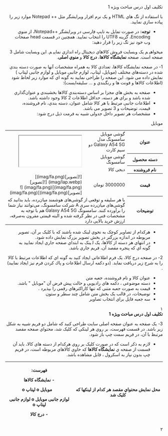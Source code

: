 ﻿
<div dir="rtl">
                                             ﺗﮑﻠﯿﻒ اول درس ﻣﺒﺎﺣﺚ وﯾﮋه 1

ﺑﺎ اﺳﺘﻔﺎده از ﺗﮓ ﻫﺎي HTML و ﯾﮏ ﻧﺮم اﻓﺰار وﯾﺮاﯾﺸﮕﺮ  ﻣﺜﻞ ++ Notepad ﻣﻮارد زﯾﺮ را ﭘﯿﺎده ﺳﺎزي ﻧﻤﺎﯾﯿﺪ.   

- **ﺗﻮﺟﻪ:** در ﺻﻮرت ﺗﻤﺎﯾﻞ ﺑﻪ ﺗﺎﯾﭗ ﻓﺎرﺳﯽ در وﯾﺮاﯾﺸﮕﺮ ++Notepad، از ﻣﻨﻮي Encoding، ﮔﺰﯾﻨﻪ UTF8 را اﻧﺘﺨﺎب ﻧﻤﺎﯾﯿﺪ. ﻫﻤﭽﻨﯿﻦ در ﻗﺴﻤﺖ head ﺻﻔﺤﺎت وب ﺧﻮد ﻧﯿﺰ ﺗﮓ زﯾﺮ را ﻗﺮار دﻫﯿﺪ:

  <META HTTP-EQUIV="Content-Type" CONTENT="text/html; charset=utf-8"> 

ﻣﯿﺨﻮاﻫﯿ ﻢ ﯾﮏ وﺑﺴﺎﯾﺖ ﻓﺮوش ﮐﺎﻻﻫﺎي دﯾﺠﯿﺘﺎل راه اﻧﺪازي ﻧﻤﺎﯾﯿ ﻢ. اﯾﻦ وﺑﺴﺎﯾﺖ ﺷﺎﻣﻞ 3 ﺻﻔﺤﻪ اﺳﺖ.  ﺻﻔﺤﻪ **ﻧﻤﺎﯾﺸﮕﺎه ﮐﺎﻻﻫﺎ**، **درج ﮐﺎﻻ** و **ﻣﻨﻮي اﺻﻠﯽ**. 

1- در ﺻﻔﺤﻪ ﻧﻤﺎﯾﺸﮕﺎه ﮐﺎﻻﻫﺎ، ﺗﻌﺪادي ﮐﺎﻻ ﺑﻪ ﻫﻤﺮاه ﻣﺸﺨﺼﺎت آﻧﻬﺎ ﺑﻪ ﺻﻮرت دﺳﺘﻪ ﺑﻨﺪي ﺷﺪه در دﺳﺘﻪﻫﺎي ﻣﺨﺘﻠﻒ (ﻣﻮﺑﺎﯾﻞ، ﻟﭙﺘﺎپ، ﻟﻮازم ﺟﺎﻧﺒﯽ ﻣﻮﺑﺎﯾﻞ و ﻟﻮازم ﺟﺎﻧﺒﯽ ﻟﭙﺘﺎپ ) ﻧﻤﺎﯾﺶ داده ﻣﯽ ﺷﻮد. اﯾﻦ ﺻﻔﺤﻪ را ﻃﺮاﺣﯽ ﻧﻤﺎﯾﯿﺪ ﺑﻪ ﮔﻮﻧﻪ اي ﮐﻪ ﻣﻮارد زﯾﺮ ﻟﺤﺎظ ﺷﻮد  (اﻃﻼﻋﺎت ﮐﺎﻻﻫﺎ  و ﻓﻮﻧﺖ ﻫﺎ و رﻧﮕﺒﻨﺪي  و ...  ﺳﻠﯿﻘﻪاﯾﺴﺖ): 

- ﺻﻔﺤﻪ ﺑﻪ ﺑﺨﺶ  ﻫﺎي ﻣﺠﺰا ﺑﺮ اﺳﺎس دﺳﺘﻪﺑﻨﺪي ﮐﺎﻻﻫﺎ ﺑﺨﺸﺒﻨﺪي و ﻋﻨﻮانﮔﺬاري ﺷﺪه ﺑﺎﺷﺪ و ﺑﺮاي ﻫﺮ دﺳﺘﻪ، ﺣﺪاﻗﻞ اﻃﻼﻋﺎت 2 ﮐﺎﻻ وﺟﻮد داﺷﺘﻪ ﺑﺎﺷﺪ.  
- اﻃﻼﻋﺎت ﺟﺎﻧﺒﯽ ﻣﺮﺗﺒﻂ ﺑﺎ ﻫﺮ ﮐﺎﻻ ﺷﺎﻣﻞ ﻋﻨﻮان، دﺳﺘﻪ ﺑﻨﺪي، ﻧﺎم ﻓﺮوﺷﻨﺪه، ﻗﯿﻤﺖ، ﺗﻮﺿﯿﺤﺎت  و 3 ﺗﺼﻮﯾﺮ  ﻣﯽ ﺑﺎﺷﺪ.  
- ﻣﺸﺨﺼﺎت ﻫﺮ ﺗﺼﻮﯾﺮ داﺧﻞ ﺟﺪوﻟﯽ ﺷﺒﯿﻪ ﺑﻪ ﻓﺮﻣﺖ ذﯾﻞ درج ﺷﻮد:  


<div class="container">

<div class="title"><a name="mobile"></a>

موبایل

</div>

<div class="container-box">

<table>

<tbody>

<tr>

<th width="100">عنوان</th>

<td>گوشی موبایل سامسونگ مدل Galaxy A54 5G دو سیم کارت</td>

<td class="photo-container" rowspan="3"><iframe src="imag/fa2.webp" name="mob1" width="200" height="100"></iframe></td>

</tr>

<tr>

<th>دسته محصول</th>

<td>گوشی موبایل سامسونگ</td>

</tr>

<tr>

<th>نام فروشنده</th>

<td>دیجی کالا</td>

</tr>

<tr>

<th>قیمت</th>

<td>3000000 تومان</td>

<td colspan="3" class="link-photo">[![تصویر](imag/fa.png)](imag/lap.webp) [![تصویر](imag/fa.png)](imag/fa.png) [![تصویر](imag/fa.png)](imag/fa.png)</td>

</tr>

<tr>

<th>توضیحات</th>

<td colspan="3">با هر سلیقه و توقعی از گوشی‌های هوشمند میان‌رده، باید بدانید که گوشی‌های میان‌رده سری A شرکت سامسونگ، می‌توانند نیاز شما را برآورده کنند. سامسونگ Galaxy A54 5G هم با توجه به مشخصات فنی در نظر گرفته شده و البته قیمتی مقرون به‌صرفه، ارزش خرید بالایی دارد</td>

</tr>

</tbody>

</table>

</div>

</div>

- ﻫﺮﮐﺪام از ﺗﺼﺎوﯾﺮ ﮐﻮﭼﮏ ﺑﻪ ﻧﺤﻮي ﻟﯿﻨﮏ ﺷﺪه ﺑﺎﺷﻨﺪ ﮐﻪ ﺑﺎ ﮐﻠﯿﮏ ﺑﺮ آن، ﺗﺼﻮﯾﺮ  ﻣﺮﺑﻮﻃﻪ در  اﻧﺪازه ﺑﺰرﮔﺘﺮ  در ﺑﺨﺶ ﺗﺼﻮﯾﺮ ﺑﺰرگ  ﻧﻤﺎﯾﺶ داده ﺷﻮد.  
- در اﻧﺘﻬﺎي ﻫﺮ دﺳﺘﻪ از ﮐﺎﻻﻫﺎ، ﯾﮏ ﻟ ﯿﻨﮏ ﺑﻪ اﺑﺘﺪاي ﺻﻔﺤﻪ ﺟﺎري  اﯾﺠﺎد ﻧﻤﺎﯾﯿﺪ ﺑﻪ ﮔﻮﻧﻪ اي ﮐﻪ ﭘﻨﺠﺮه ﻣﻘﺼﺪ آن، ﻓﺮﯾﻢ ﺟﺎري ﺑﺎﺷﺪ.  

2- در ﺻﻔﺤﻪ درج ﮐﺎﻻ، ﯾﮏ ﻓﺮم اﻃﻼﻋﺎﺗﯽ اﯾﺠﺎد ﮐﻨﯿﺪ ﺑﻪ ﮔﻮﻧﻪ اي ﮐﻪ اﻃﻼﻋﺎت ﻣﺮﺗﺒﻂ ﺑﺎ ﮐﺎﻻ را ﺑﻪ ﺷﺮح زﯾﺮ درﯾﺎﻓﺖ ﻧﻤﺎﯾﺪ. (دو دﮐﻤﻪ ارﺳﺎل اﻃﻼﻋﺎت و ﭘﺎك ﮐﺮدن ﻓﺮم ﻧﯿﺰ اﯾﺠﺎد ﻧﻤﺎﯾﯿﺪ) . 

- ﻋﻨﻮان ﮐﺎﻻ و ﻧﺎم ﻓﺮوﺷﻨﺪه، ﺟﻌﺒﻪ ﻣﺘﻦ  
- دﺳﺘﻪ ﻣﻮﺿﻮﻋﯽ ، دﮐﻤﻪ ﻫﺎي رادﯾﻮﯾﯽ و ﺣﺎﻟﺖ ﭘﯿﺶ ﻓﺮض آن "ﻣﻮﺑﺎﯾﻞ " ﺑﺎﺷﺪ.  
- ﻗﯿﻤﺖ ﺑﻪ ﺻﻮرت ﺟﻌﺒﻪ ﻣﺘﻨﯽ ﮐﻪ ﺗﻨﻬﺎ ﮐﺎراﮐﺘﺮﻫﺎي رﻗﻤﯽ را ﺑﭙﺬﯾﺮد .  
- ﺗﻮﺿﯿﺤﺎت، در ﻗﺎﻟﺐ ﯾﮏ ﺑﺨﺶ ﻣﺘﻦ ﺷﺎﻣﻞ ﭼﻨﺪ ﺳﻄﺮ و ﺳﺘﻮن  
- ﺳﻪ ﺟﻌﺒﻪ ﻓﺎﯾﻞ ﺑﺮاي اﻧﺘﺨﺎب ﺗﺼﺎوﯾﺮ  

١  
**ﺗﮑﻠﯿﻒ اول درس ﻣﺒﺎﺣﺚ وﯾﮋه 1**  

3- ﯾﮏ ﺻﻔﺤﻪ ﺑﻪ ﻋﻨﻮان ﺻﻔﺤﻪ اﺻﻠﯽ ﺳﺎﯾﺖ ﻃﺮاﺣﯽ ﮐﻨﯿﺪ  ﮐﻪ ﺷﺎﻣﻞ دو ﻓﺮﯾﻢ ﺷﺒﯿﻪ ﺑﻪ ﺷﮑﻞ زﯾﺮ ﺑﺎﺷﺪ. در ﻗﺴﻤﺖ ﻓﻬﺮﺳﺖ، ﺑﺮ روي ﻫﺮ ﻟﯿﻨﮑﯽ ﮐﻪ ﮐﻠﯿﮏ ﺷﺪ، ﻣﺤﺘﻮاي ﺻﻔﺤﻪ ﻣﻘﺼﺪ ﻣﺮﺗﺒﻂ ﺑﺎ آن، در ﻓﺮﯾﻢ ﺳﻤﺖ ﭼﭗ ﺑﺎز ﺷﻮد.  

- ﻻزم ﺑﻪ ذﮐﺮ اﺳﺖ ﮐﻪ در ﺻﻮرت ﮐﻠﯿﮏ ﺑﺮ روي ﻫﺮﮐﺪام از دﺳﺘﻪ ﻫﺎي ﮐﺎﻻ، ﺑﺎﯾﺪ آن ﻗﺴﻤﺖ از ﺻﻔﺤﻪ ي **ﻧﻤﺎﯾﺸﮕﺎه ﮐﺎﻻﻫﺎ** ﮐﻪ ﺣﺎوي ﮐﺎﻻﻫﺎي ﻣﺮﺑﻮﻃﻪ اﺳﺖ، در ﻓﺮﯾﻢ ﭼﭗ ﺑﺪون ﻧﯿﺎز ﺑﻪ اﺳﮑﺮول ، ﻗﺎﺑﻞ ﻣﺸﺎﻫﺪه ﺑﺎﺷﺪ.  



|ﻣﺤﻞ ﻧﻤﺎﯾﺶ ﻣﺤﺘﻮاي ﻣﻘﺼﺪ ﻫﺮ ﮐﺪام از ﻟﯿﻨﮑﻬﺎ ﮐﻪ ﮐﻠﯿﮏ ﺷﺪ  |<p>**ﻓﻬﺮﺳﺖ:** </p><p>- ﻧﻤﺎﯾﺸﮕﺎه ﮐﺎﻻﻫﺎ  </p><p>`  `ﻣﻮﺑﺎﯾﻞ  o   ﻟﭙﺘﺎپ  o</p><p>ﻟﻮازم ﺟﺎﻧﺒﯽ ﻣﻮﺑﺎﯾﻞ  o  ﻟﻮازم ﺟﺎﻧﺒﯽ ﻟﭙﺘﺎپ  o</p><p>- درج ﮐﺎﻻ </p>|
| - | - |

٢  



</div>
